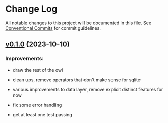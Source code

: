 # Change Log

All notable changes to this project will be documented in this file.
See [Conventional Commits](Https://conventionalcommits.org) for commit guidelines.

<!-- changelog -->

## [v0.1.0](https://github.com/ash-project/ash_sqlite/compare/v0.1.0...v0.1.0) (2023-10-10)




### Improvements:

* draw the rest of the owl

* clean ups, remove operators that don't make sense for sqlite

* various improvements to data layer, remove explicit distinct features for now

* fix some error handling

* get at least one test passing
